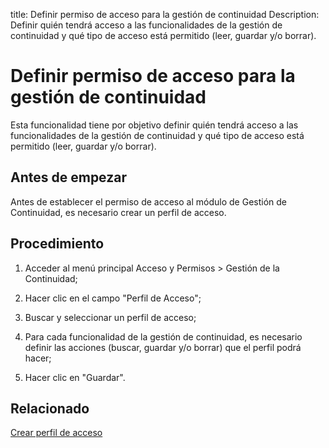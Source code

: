 title: Definir permiso de acceso para la gestión de continuidad
Description: Definir quién tendrá acceso a las funcionalidades de la gestión de continuidad y qué tipo de acceso está permitido (leer, guardar y/o borrar).
# Definir permiso de acceso para la gestión de continuidad


Esta funcionalidad tiene por objetivo definir quién tendrá acceso a las
funcionalidades de la gestión de continuidad y qué tipo de acceso está permitido
(leer, guardar y/o borrar).

Antes de empezar
--------------------

Antes de establecer el permiso de acceso al módulo de Gestión de Continuidad, es
necesario crear un perfil de acceso.

Procedimiento
-----------------

1.  Acceder al menú principal Acceso y Permisos \> Gestión de la Continuidad;

2.  Hacer clic en el campo "Perfil de Acceso";

3.  Buscar y seleccionar un perfil de acceso;

4.  Para cada funcionalidad de la gestión de continuidad, es necesario definir
    las acciones (buscar, guardar y/o borrar) que el perfil podrá hacer;

5.  Hacer clic en "Guardar".


Relacionado
-------

[Crear perfil de acceso](/es-es/citsmart-platform-9/initial-settings/access-settings/profile/create-profile-access.html)

<!-- !!! tip "About"

    <b>Product/Version:</b> CITSmart | 8.00 &nbsp;&nbsp;
    <b>Updated:</b>01/28/2019 – Anna Martins

